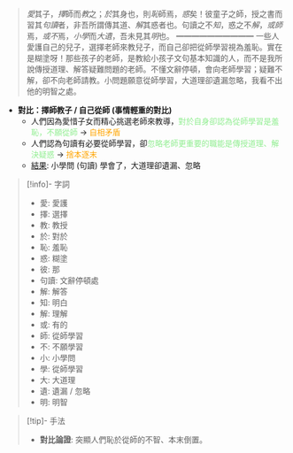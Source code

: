> *愛*其子，*擇*師而*教*之；*於*其身也，則*恥*師焉，*惑*矣！彼童子之師，授之書而習其*句讀*者，非吾所謂傳其道、*解*其惑者也。句讀之不*知*，惑之不*解*，*或師*焉，*或不*焉，*小學*而*大遺*，吾未見其*明*也。
> ━━━━━━━━━━
> 一些人愛護自己的兒子，選擇老師來教兒子，而自己卻把從師學習視為羞恥。實在是糊塗呀！那些孩子的老師，是教給小孩子文句基本知識的人，而不是我所說傳授道理、解答疑難問題的老師。不懂文辭停頓，會向老師學習；疑難不解，卻不向老師請教。小問題願意從師學習，大道理卻遺漏忽略，我看不出他的明智之處。

- **對比：擇師教子 / 自己從師 (事情輕重的對比)**
	- 人們因為愛惜子女而精心挑選老師來教導，<span style="color: lightgreen">對於自身卻認為從師學習是羞恥，不願從師</span> → <span style="color: orange">自相矛盾</span>
	- 人們認為句讀有必要從師學習，卻<span style="color: lightgreen">忽略老師更重要的職能是傳授道理、解決疑惑</span> → <span style="color: orange">捨本逐末</span>
	- <u>結果</u>: 小學問 (句讀) 學會了，大道理卻遺漏、忽略

> [!info]- 字詞
> - 愛: 愛護
> - 擇: 選擇
> - 教: 教授
> - 於: 對於
> - 恥: 羞恥
> - 惑: 糊塗
> - 彼: 那
> - 句讀: 文辭停頓處
> - 解: 解答
> - 知: 明白
> - 解: 理解
> - 或: 有的
> - 師: 從師學習
> - 不: 不願學習
> - 小: 小學問
> - 學: 從師學習
> - 大: 大道理
> - 遺: 遺漏 / 忽略
> - 明: 明智

> [!tip]- 手法
> - **對比論證**: 突顯人們恥於從師的不智、本末倒置。
